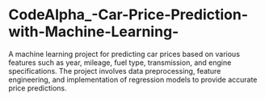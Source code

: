 # CodeAlpha_-Car-Price-Prediction-with-Machine-Learning-
A machine learning project for predicting car prices based on various features such as year, mileage, fuel type, transmission, and engine specifications. The project involves data preprocessing, feature engineering, and implementation of regression models to provide accurate price predictions.
